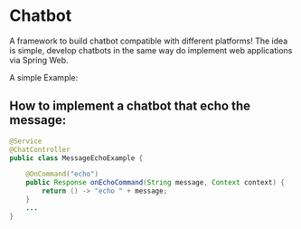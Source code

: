 Chatbot
=======

A framework to build chatbot compatible with different platforms!
The idea is simple, develop chatbots in the same way do implement web applications via Spring Web.

A simple Example:

## How to implement a chatbot that echo the message:
```java
@Service
@ChatController
public class MessageEchoExample {

    @OnCommand("echo")
    public Response onEchoCommand(String message, Context context) {
        return () -> "echo " + message;
    }
    ...
}
```


